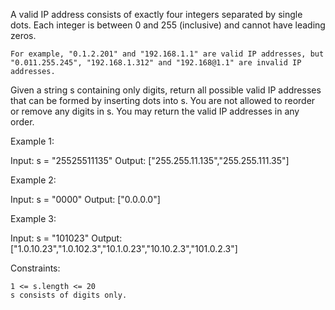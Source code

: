 A valid IP address consists of exactly four integers separated by single dots. Each integer is between 0 and 255 (inclusive) and cannot have leading zeros.

    For example, "0.1.2.201" and "192.168.1.1" are valid IP addresses, but "0.011.255.245", "192.168.1.312" and "192.168@1.1" are invalid IP addresses.

Given a string s containing only digits, return all possible valid IP addresses that can be formed by inserting dots into s. You are not allowed to reorder or remove any digits in s. You may return the valid IP addresses in any order.

Example 1:

Input: s = "25525511135"
Output: ["255.255.11.135","255.255.111.35"]

Example 2:

Input: s = "0000"
Output: ["0.0.0.0"]

Example 3:

Input: s = "101023"
Output: ["1.0.10.23","1.0.102.3","10.1.0.23","10.10.2.3","101.0.2.3"]



Constraints:

    1 <= s.length <= 20
    s consists of digits only.